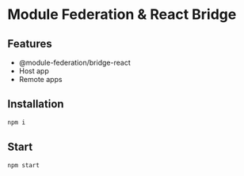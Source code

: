 # Module Federation & React Bridge

## Features

- @module-federation/bridge-react
- Host app
- Remote apps

## Installation

```bash
npm i
```

## Start

```bash
npm start
```
